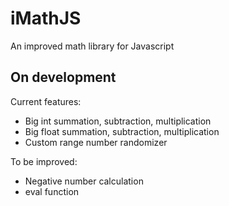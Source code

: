 # iMathJS
An improved math library for Javascript
## On development
Current features:
- Big int summation, subtraction, multiplication
- Big float summation, subtraction, multiplication
- Custom range number randomizer

To be improved:
- Negative number calculation
- eval function
